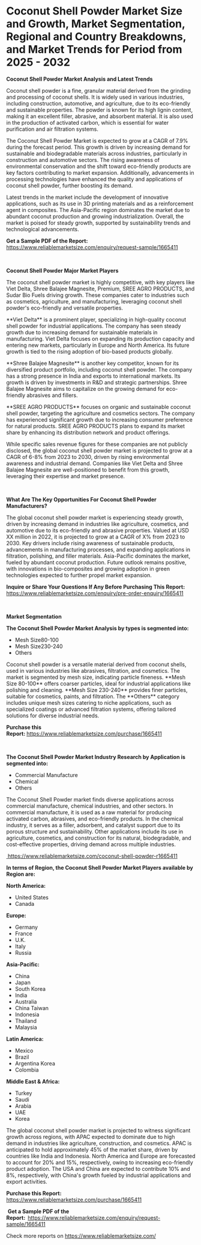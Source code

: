 <p><h1>Coconut Shell Powder Market Size and Growth, Market Segmentation, Regional and Country Breakdowns, and Market Trends for Period from 2025 -  2032</h1></p><p><strong>Coconut Shell Powder Market Analysis and Latest Trends</strong></p>
<p><p>Coconut shell powder is a fine, granular material derived from the grinding and processing of coconut shells. It is widely used in various industries, including construction, automotive, and agriculture, due to its eco-friendly and sustainable properties. The powder is known for its high lignin content, making it an excellent filler, abrasive, and absorbent material. It is also used in the production of activated carbon, which is essential for water purification and air filtration systems.</p><p>The Coconut Shell Powder Market is expected to grow at a CAGR of 7.9% during the forecast period. This growth is driven by increasing demand for sustainable and biodegradable materials across industries, particularly in construction and automotive sectors. The rising awareness of environmental conservation and the shift toward eco-friendly products are key factors contributing to market expansion. Additionally, advancements in processing technologies have enhanced the quality and applications of coconut shell powder, further boosting its demand.</p><p>Latest trends in the market include the development of innovative applications, such as its use in 3D printing materials and as a reinforcement agent in composites. The Asia-Pacific region dominates the market due to abundant coconut production and growing industrialization. Overall, the market is poised for steady growth, supported by sustainability trends and technological advancements.</p></p>
<p><strong>Get a Sample PDF of the Report:&nbsp;</strong> <a href="https://www.reliablemarketsize.com/enquiry/request-sample/1665411?utm_campaign=1911&utm_medium=2&utm_source=Github&utm_content=ia&utm_term=26012025&utm_id=coconut-shell-powder">https://www.reliablemarketsize.com/enquiry/request-sample/1665411</a></p>
<p>&nbsp;</p>
<p><strong>Coconut Shell Powder Major Market Players</strong></p>
<p><p>The coconut shell powder market is highly competitive, with key players like Viet Delta, Shree Balajee Magnesite, Premium, SREE AGRO PRODUCTS, and Sudar Bio Fuels driving growth. These companies cater to industries such as cosmetics, agriculture, and manufacturing, leveraging coconut shell powder's eco-friendly and versatile properties.</p><p>**Viet Delta** is a prominent player, specializing in high-quality coconut shell powder for industrial applications. The company has seen steady growth due to increasing demand for sustainable materials in manufacturing. Viet Delta focuses on expanding its production capacity and entering new markets, particularly in Europe and North America. Its future growth is tied to the rising adoption of bio-based products globally.</p><p>**Shree Balajee Magnesite** is another key competitor, known for its diversified product portfolio, including coconut shell powder. The company has a strong presence in India and exports to international markets. Its growth is driven by investments in R&D and strategic partnerships. Shree Balajee Magnesite aims to capitalize on the growing demand for eco-friendly abrasives and fillers.</p><p>**SREE AGRO PRODUCTS** focuses on organic and sustainable coconut shell powder, targeting the agriculture and cosmetics sectors. The company has experienced significant growth due to increasing consumer preference for natural products. SREE AGRO PRODUCTS plans to expand its market share by enhancing its distribution network and product offerings.</p><p>While specific sales revenue figures for these companies are not publicly disclosed, the global coconut shell powder market is projected to grow at a CAGR of 6-8% from 2023 to 2030, driven by rising environmental awareness and industrial demand. Companies like Viet Delta and Shree Balajee Magnesite are well-positioned to benefit from this growth, leveraging their expertise and market presence.</p></p>
<p>&nbsp;</p>
<p><strong>What Are The Key Opportunities For Coconut Shell Powder Manufacturers?</strong></p>
<p><p>The global coconut shell powder market is experiencing steady growth, driven by increasing demand in industries like agriculture, cosmetics, and automotive due to its eco-friendly and abrasive properties. Valued at USD XX million in 2022, it is projected to grow at a CAGR of X% from 2023 to 2030. Key drivers include rising awareness of sustainable products, advancements in manufacturing processes, and expanding applications in filtration, polishing, and filler materials. Asia-Pacific dominates the market, fueled by abundant coconut production. Future outlook remains positive, with innovations in bio-composites and growing adoption in green technologies expected to further propel market expansion.</p></p>
<p><strong>Inquire or Share Your Questions If Any Before Purchasing This Report:</strong> <a href="https://www.reliablemarketsize.com/enquiry/pre-order-enquiry/1665411?utm_campaign=1911&utm_medium=2&utm_source=Github&utm_content=ia&utm_term=26012025&utm_id=coconut-shell-powder">https://www.reliablemarketsize.com/enquiry/pre-order-enquiry/1665411</a></p>
<p>&nbsp;</p>
<p><strong>Market Segmentation</strong></p>
<p><strong>The Coconut Shell Powder Market Analysis by types is segmented into:</strong></p>
<p><ul><li>Mesh Size80-100</li><li>Mesh Size230-240</li><li>Others</li></ul></p>
<p><p>Coconut shell powder is a versatile material derived from coconut shells, used in various industries like abrasives, filtration, and cosmetics. The market is segmented by mesh size, indicating particle fineness. **Mesh Size 80-100** offers coarser particles, ideal for industrial applications like polishing and cleaning. **Mesh Size 230-240** provides finer particles, suitable for cosmetics, paints, and filtration. The **Others** category includes unique mesh sizes catering to niche applications, such as specialized coatings or advanced filtration systems, offering tailored solutions for diverse industrial needs.</p></p>
<p><strong>Purchase this Report:&nbsp;</strong><a href="https://www.reliablemarketsize.com/purchase/1665411?utm_campaign=1911&utm_medium=2&utm_source=Github&utm_content=ia&utm_term=26012025&utm_id=coconut-shell-powder">https://www.reliablemarketsize.com/purchase/1665411</a></p>
<p>&nbsp;</p>
<p><strong>The Coconut Shell Powder Market Industry Research by Application is segmented into:</strong></p>
<p><ul><li>Commercial Manufacture</li><li>Chemical</li><li>Others</li></ul></p>
<p><p>The Coconut Shell Powder market finds diverse applications across commercial manufacture, chemical industries, and other sectors. In commercial manufacture, it is used as a raw material for producing activated carbon, abrasives, and eco-friendly products. In the chemical industry, it serves as a filler, adsorbent, and catalyst support due to its porous structure and sustainability. Other applications include its use in agriculture, cosmetics, and construction for its natural, biodegradable, and cost-effective properties, driving demand across multiple industries.</p></p>
<p><a href="https://www.reliablemarketsize.com/coconut-shell-powder-r1665411?utm_campaign=1911&utm_medium=2&utm_source=Github&utm_content=ia&utm_term=26012025&utm_id=coconut-shell-powder">&nbsp;https://www.reliablemarketsize.com/coconut-shell-powder-r1665411</a></p>
<p><strong>In terms of Region, the Coconut Shell Powder Market Players available by Region are:</strong></p>
<p>
    <p> <strong> North America: </strong>
        <ul>
            <li>United States</li>
            <li>Canada</li>
        </ul>
        </p> 
    <p> <strong> Europe: </strong>
        <ul>
            <li>Germany</li>
            <li>France</li>
            <li>U.K.</li>
            <li>Italy</li>
            <li>Russia</li>
        </ul>
        </p> 
    <p> <strong> Asia-Pacific: </strong>
        <ul>
            <li>China</li>
            <li>Japan</li>
            <li>South Korea</li>
            <li>India</li>
            <li>Australia</li>
            <li>China Taiwan</li>
            <li>Indonesia</li>
            <li>Thailand</li>
            <li>Malaysia</li>
        </ul>
        </p> 
    <p> <strong> Latin America: </strong>
        <ul>
            <li>Mexico</li>
            <li>Brazil</li>
            <li>Argentina Korea</li>
            <li>Colombia</li>
        </ul>
        </p> 
    <p> <strong> Middle East & Africa: </strong>
        <ul>
            <li>Turkey</li>
            <li>Saudi</li>
            <li>Arabia</li>
            <li>UAE</li>
            <li>Korea</li>
        </ul>
    </p>
    </p>
<p><p>The global coconut shell powder market is projected to witness significant growth across regions, with APAC expected to dominate due to high demand in industries like agriculture, construction, and cosmetics. APAC is anticipated to hold approximately 45% of the market share, driven by countries like India and Indonesia. North America and Europe are forecasted to account for 20% and 15%, respectively, owing to increasing eco-friendly product adoption. The USA and China are expected to contribute 10% and 8%, respectively, with China's growth fueled by industrial applications and export activities.</p></p>
<p><strong>Purchase this Report: </strong><a href="https://www.reliablemarketsize.com/purchase/1665411?utm_campaign=1911&utm_medium=2&utm_source=Github&utm_content=ia&utm_term=26012025&utm_id=coconut-shell-powder">https://www.reliablemarketsize.com/purchase/1665411</a></p>
<p>&nbsp;<strong>Get a Sample PDF of the Report:&nbsp;&nbsp;</strong><a href="https://www.reliablemarketsize.com/enquiry/request-sample/1665411?utm_campaign=1911&utm_medium=2&utm_source=Github&utm_content=ia&utm_term=26012025&utm_id=coconut-shell-powder">https://www.reliablemarketsize.com/enquiry/request-sample/1665411</a></p>
<p><strong></strong></p>
<p>Check more reports on <a href="https://www.reliablemarketsize.com/?utm_campaign=1911&utm_medium=2&utm_source=Github&utm_content=ia&utm_term=26012025&utm_id=coconut-shell-powder">https://www.reliablemarketsize.com/</a></p>